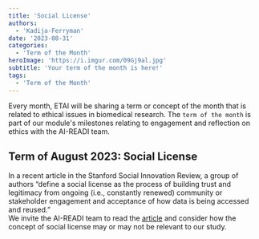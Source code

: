 ```yaml
---
title: 'Social License'
authors:
  - 'Kadija-Ferryman'
date: '2023-08-31'
categories:
  - 'Term of the Month'
heroImage: 'https://i.imgur.com/09Gj9al.jpg'
subtitle: 'Your term of the month is here!'
tags:
  - 'Term of the Month'
---
```


Every month, ETAI will be sharing a term or concept of the month that is related to ethical issues in biomedical research. The `term of the month` is part of our module's milestones relating to engagement and reflection on ethics with the AI-READI team.

## Term of August 2023: Social License

In a recent article in the Stanford Social Innovation Review, a group of authors “define a social license as the process of building trust and legitimacy from ongoing (i.e., constantly renewed) community or stakeholder engagement and acceptance of how data is being accessed and reused.”  
We invite the AI-READI team to read the [article](https://urldefense.com/v3/__https://ssir.org/articles/entry/the_urgent_need_to_reimagine_data_consent__;!!LLK065n_VXAQ!lDb8W7AXHvROJnDCTXO5SrOo1qQuCmsANB2HElJhsgIGxNSxQ0gTwa8mxXxRq1vojehLpV71JgFqpA0HtbDiNL7AdfuH$) and consider how the concept of social license may or may not be relevant to our study.
